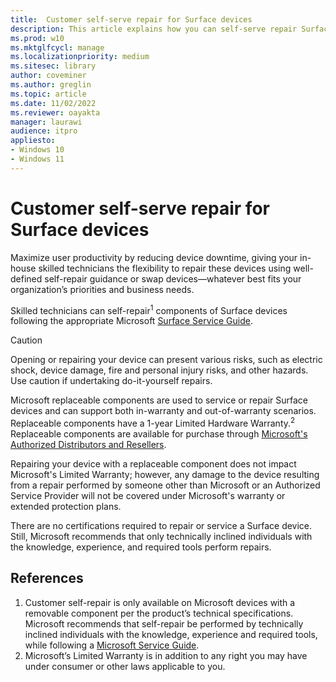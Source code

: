 ```yaml
---
title:  Customer self-serve repair for Surface devices
description: This article explains how you can self-serve repair Surface devices.
ms.prod: w10
ms.mktglfcycl: manage
ms.localizationpriority: medium
ms.sitesec: library
author: coveminer
ms.author: greglin
ms.topic: article
ms.date: 11/02/2022
ms.reviewer: oayakta
manager: laurawi
audience: itpro
appliesto:
- Windows 10
- Windows 11
---
```


# Customer self-serve repair for Surface devices

Maximize user productivity by reducing device downtime, giving your in-house skilled technicians the flexibility to repair these devices using well-defined self-repair guidance or swap devices—whatever best fits your organization’s priorities and business needs.

Skilled technicians can self-repair<sup>1</sup>  components of Surface devices following the appropriate Microsoft [Surface Service Guide](https://www.microsoft.com/download/100440).

> [!CAUTION]
> Opening or repairing your device can present various risks, such as electric shock, device damage, fire and personal injury risks, and other hazards. Use caution if undertaking do-it-yourself repairs. 

Microsoft replaceable components are used to service or repair Surface devices and can support both in-warranty and out-of-warranty scenarios. Replaceable components have a 1-year Limited Hardware Warranty.<sup>2</sup> Replaceable components are available for purchase through [Microsoft's Authorized Distributors and Resellers](https://www.microsoft.com/surface/business/where-to-buy-microsoft-surface#DEVICESRESELLERS).

Repairing your device with a replaceable component does not impact Microsoft's Limited Warranty; however, any damage to the device resulting from a repair performed by someone other than Microsoft or an Authorized Service Provider will not be covered under Microsoft's warranty or extended protection plans.

There are no certifications required to repair or service a Surface device. Still, Microsoft recommends that only technically inclined individuals with the knowledge, experience, and required tools perform repairs. 

## References

1. Customer self-repair is only available on Microsoft devices with a removable component per the product’s technical specifications. Microsoft recommends that self-repair be performed by technically inclined individuals with the knowledge, experience and required tools, while following a [Microsoft Service Guide]((https://www.microsoft.com/download/100440)). 
1. Microsoft’s Limited Warranty is in addition to any right you may have under consumer or other laws applicable to you.